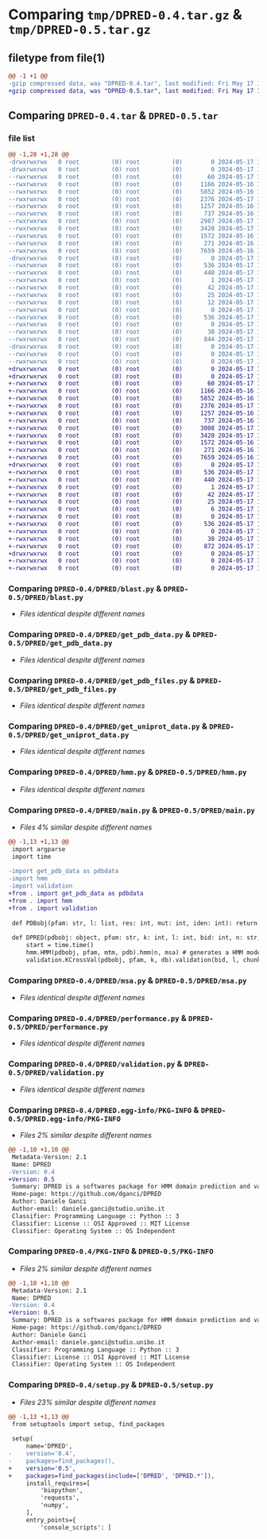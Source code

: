 # Comparing `tmp/DPRED-0.4.tar.gz` & `tmp/DPRED-0.5.tar.gz`

## filetype from file(1)

```diff
@@ -1 +1 @@
-gzip compressed data, was "DPRED-0.4.tar", last modified: Fri May 17 14:50:36 2024, max compression
+gzip compressed data, was "DPRED-0.5.tar", last modified: Fri May 17 15:05:25 2024, max compression
```

## Comparing `DPRED-0.4.tar` & `DPRED-0.5.tar`

### file list

```diff
@@ -1,28 +1,28 @@
-drwxrwxrwx   0 root         (0) root         (0)        0 2024-05-17 14:50:36.015210 DPRED-0.4/
-drwxrwxrwx   0 root         (0) root         (0)        0 2024-05-17 14:50:35.777219 DPRED-0.4/DPRED/
--rwxrwxrwx   0 root         (0) root         (0)       60 2024-05-17 12:33:46.000000 DPRED-0.4/DPRED/__init__.py
--rwxrwxrwx   0 root         (0) root         (0)     1166 2024-05-16 17:32:28.000000 DPRED-0.4/DPRED/blast.py
--rwxrwxrwx   0 root         (0) root         (0)     5852 2024-05-16 17:32:19.000000 DPRED-0.4/DPRED/get_pdb_data.py
--rwxrwxrwx   0 root         (0) root         (0)     2376 2024-05-17 10:04:53.000000 DPRED-0.4/DPRED/get_pdb_files.py
--rwxrwxrwx   0 root         (0) root         (0)     1257 2024-05-16 17:32:23.000000 DPRED-0.4/DPRED/get_uniprot_data.py
--rwxrwxrwx   0 root         (0) root         (0)      737 2024-05-16 17:55:59.000000 DPRED-0.4/DPRED/hmm.py
--rwxrwxrwx   0 root         (0) root         (0)     2987 2024-05-17 13:15:58.000000 DPRED-0.4/DPRED/main.py
--rwxrwxrwx   0 root         (0) root         (0)     3420 2024-05-17 10:05:34.000000 DPRED-0.4/DPRED/msa.py
--rwxrwxrwx   0 root         (0) root         (0)     1572 2024-05-16 17:32:33.000000 DPRED-0.4/DPRED/performance.py
--rwxrwxrwx   0 root         (0) root         (0)      271 2024-05-16 17:32:42.000000 DPRED-0.4/DPRED/remove.py
--rwxrwxrwx   0 root         (0) root         (0)     7659 2024-05-16 17:58:57.000000 DPRED-0.4/DPRED/validation.py
-drwxrwxrwx   0 root         (0) root         (0)        0 2024-05-17 14:50:35.933572 DPRED-0.4/DPRED.egg-info/
--rwxrwxrwx   0 root         (0) root         (0)      536 2024-05-17 14:50:35.000000 DPRED-0.4/DPRED.egg-info/PKG-INFO
--rwxrwxrwx   0 root         (0) root         (0)      440 2024-05-17 14:50:35.000000 DPRED-0.4/DPRED.egg-info/SOURCES.txt
--rwxrwxrwx   0 root         (0) root         (0)        1 2024-05-17 14:50:35.000000 DPRED-0.4/DPRED.egg-info/dependency_links.txt
--rwxrwxrwx   0 root         (0) root         (0)       42 2024-05-17 14:50:35.000000 DPRED-0.4/DPRED.egg-info/entry_points.txt
--rwxrwxrwx   0 root         (0) root         (0)       25 2024-05-17 14:50:35.000000 DPRED-0.4/DPRED.egg-info/requires.txt
--rwxrwxrwx   0 root         (0) root         (0)       12 2024-05-17 14:50:35.000000 DPRED-0.4/DPRED.egg-info/top_level.txt
--rwxrwxrwx   0 root         (0) root         (0)        0 2024-05-17 12:35:08.000000 DPRED-0.4/LICENSE
--rwxrwxrwx   0 root         (0) root         (0)      536 2024-05-17 14:50:36.002681 DPRED-0.4/PKG-INFO
--rwxrwxrwx   0 root         (0) root         (0)        0 2024-05-17 12:35:02.000000 DPRED-0.4/README.md
--rwxrwxrwx   0 root         (0) root         (0)       38 2024-05-17 14:50:36.015210 DPRED-0.4/setup.cfg
--rwxrwxrwx   0 root         (0) root         (0)      844 2024-05-17 14:50:26.000000 DPRED-0.4/setup.py
-drwxrwxrwx   0 root         (0) root         (0)        0 2024-05-17 14:50:35.974506 DPRED-0.4/tests/
--rwxrwxrwx   0 root         (0) root         (0)        0 2024-05-17 12:34:27.000000 DPRED-0.4/tests/__init__.py
--rwxrwxrwx   0 root         (0) root         (0)        0 2024-05-17 12:34:35.000000 DPRED-0.4/tests/test_main.py
+drwxrwxrwx   0 root         (0) root         (0)        0 2024-05-17 15:05:25.815538 DPRED-0.5/
+drwxrwxrwx   0 root         (0) root         (0)        0 2024-05-17 15:05:25.337116 DPRED-0.5/DPRED/
+-rwxrwxrwx   0 root         (0) root         (0)       60 2024-05-17 12:33:46.000000 DPRED-0.5/DPRED/__init__.py
+-rwxrwxrwx   0 root         (0) root         (0)     1166 2024-05-16 17:32:28.000000 DPRED-0.5/DPRED/blast.py
+-rwxrwxrwx   0 root         (0) root         (0)     5852 2024-05-16 17:32:19.000000 DPRED-0.5/DPRED/get_pdb_data.py
+-rwxrwxrwx   0 root         (0) root         (0)     2376 2024-05-17 10:04:53.000000 DPRED-0.5/DPRED/get_pdb_files.py
+-rwxrwxrwx   0 root         (0) root         (0)     1257 2024-05-16 17:32:23.000000 DPRED-0.5/DPRED/get_uniprot_data.py
+-rwxrwxrwx   0 root         (0) root         (0)      737 2024-05-16 17:55:59.000000 DPRED-0.5/DPRED/hmm.py
+-rwxrwxrwx   0 root         (0) root         (0)     3008 2024-05-17 15:02:01.000000 DPRED-0.5/DPRED/main.py
+-rwxrwxrwx   0 root         (0) root         (0)     3420 2024-05-17 10:05:34.000000 DPRED-0.5/DPRED/msa.py
+-rwxrwxrwx   0 root         (0) root         (0)     1572 2024-05-16 17:32:33.000000 DPRED-0.5/DPRED/performance.py
+-rwxrwxrwx   0 root         (0) root         (0)      271 2024-05-16 17:32:42.000000 DPRED-0.5/DPRED/remove.py
+-rwxrwxrwx   0 root         (0) root         (0)     7659 2024-05-16 17:58:57.000000 DPRED-0.5/DPRED/validation.py
+drwxrwxrwx   0 root         (0) root         (0)        0 2024-05-17 15:05:25.645844 DPRED-0.5/DPRED.egg-info/
+-rwxrwxrwx   0 root         (0) root         (0)      536 2024-05-17 15:05:24.000000 DPRED-0.5/DPRED.egg-info/PKG-INFO
+-rwxrwxrwx   0 root         (0) root         (0)      440 2024-05-17 15:05:24.000000 DPRED-0.5/DPRED.egg-info/SOURCES.txt
+-rwxrwxrwx   0 root         (0) root         (0)        1 2024-05-17 15:05:24.000000 DPRED-0.5/DPRED.egg-info/dependency_links.txt
+-rwxrwxrwx   0 root         (0) root         (0)       42 2024-05-17 15:05:24.000000 DPRED-0.5/DPRED.egg-info/entry_points.txt
+-rwxrwxrwx   0 root         (0) root         (0)       25 2024-05-17 15:05:24.000000 DPRED-0.5/DPRED.egg-info/requires.txt
+-rwxrwxrwx   0 root         (0) root         (0)        6 2024-05-17 15:05:24.000000 DPRED-0.5/DPRED.egg-info/top_level.txt
+-rwxrwxrwx   0 root         (0) root         (0)        0 2024-05-17 12:35:08.000000 DPRED-0.5/LICENSE
+-rwxrwxrwx   0 root         (0) root         (0)      536 2024-05-17 15:05:25.795646 DPRED-0.5/PKG-INFO
+-rwxrwxrwx   0 root         (0) root         (0)        0 2024-05-17 12:35:02.000000 DPRED-0.5/README.md
+-rwxrwxrwx   0 root         (0) root         (0)       38 2024-05-17 15:05:25.818079 DPRED-0.5/setup.cfg
+-rwxrwxrwx   0 root         (0) root         (0)      872 2024-05-17 15:05:09.000000 DPRED-0.5/setup.py
+drwxrwxrwx   0 root         (0) root         (0)        0 2024-05-17 15:05:25.745031 DPRED-0.5/tests/
+-rwxrwxrwx   0 root         (0) root         (0)        0 2024-05-17 12:34:27.000000 DPRED-0.5/tests/__init__.py
+-rwxrwxrwx   0 root         (0) root         (0)        0 2024-05-17 12:34:35.000000 DPRED-0.5/tests/test_main.py
```

### Comparing `DPRED-0.4/DPRED/blast.py` & `DPRED-0.5/DPRED/blast.py`

 * *Files identical despite different names*

### Comparing `DPRED-0.4/DPRED/get_pdb_data.py` & `DPRED-0.5/DPRED/get_pdb_data.py`

 * *Files identical despite different names*

### Comparing `DPRED-0.4/DPRED/get_pdb_files.py` & `DPRED-0.5/DPRED/get_pdb_files.py`

 * *Files identical despite different names*

### Comparing `DPRED-0.4/DPRED/get_uniprot_data.py` & `DPRED-0.5/DPRED/get_uniprot_data.py`

 * *Files identical despite different names*

### Comparing `DPRED-0.4/DPRED/hmm.py` & `DPRED-0.5/DPRED/hmm.py`

 * *Files identical despite different names*

### Comparing `DPRED-0.4/DPRED/main.py` & `DPRED-0.5/DPRED/main.py`

 * *Files 4% similar despite different names*

```diff
@@ -1,13 +1,13 @@
 import argparse
 import time
 
-import get_pdb_data as pdbdata
-import hmm
-import validation
+from . import get_pdb_data as pdbdata
+from . import hmm
+from . import validation
 
 def PDBobj(pfam: str, l: list, res: int, mut: int, iden: int): return pdbdata.GetPDB(pfam, l, res, mut, iden)
 
 def DPRED(pdbobj: object, pfam: str, k: int, l: int, bid: int, n: str, mtm: bool, msa: bool, pdb: bool, chunks: bool, sets: bool, db: bool) -> None:
     start = time.time()
     hmm.HMM(pdbobj, pfam, mtm, pdb).hmm(n, msa) # generates a HMM model for domain prediction
     validation.KCrossVal(pdbobj, pfam, k, db).validation(bid, l, chunks, sets, n) # validate the model through a K-fold CV
```

### Comparing `DPRED-0.4/DPRED/msa.py` & `DPRED-0.5/DPRED/msa.py`

 * *Files identical despite different names*

### Comparing `DPRED-0.4/DPRED/performance.py` & `DPRED-0.5/DPRED/performance.py`

 * *Files identical despite different names*

### Comparing `DPRED-0.4/DPRED/validation.py` & `DPRED-0.5/DPRED/validation.py`

 * *Files identical despite different names*

### Comparing `DPRED-0.4/DPRED.egg-info/PKG-INFO` & `DPRED-0.5/DPRED.egg-info/PKG-INFO`

 * *Files 2% similar despite different names*

```diff
@@ -1,10 +1,10 @@
 Metadata-Version: 2.1
 Name: DPRED
-Version: 0.4
+Version: 0.5
 Summary: DPRED is a softwares package for HMM domain prediction and validation
 Home-page: https://github.com/dganci/DPRED
 Author: Daniele Ganci
 Author-email: daniele.ganci@studio.unibo.it
 Classifier: Programming Language :: Python :: 3
 Classifier: License :: OSI Approved :: MIT License
 Classifier: Operating System :: OS Independent
```

### Comparing `DPRED-0.4/PKG-INFO` & `DPRED-0.5/PKG-INFO`

 * *Files 2% similar despite different names*

```diff
@@ -1,10 +1,10 @@
 Metadata-Version: 2.1
 Name: DPRED
-Version: 0.4
+Version: 0.5
 Summary: DPRED is a softwares package for HMM domain prediction and validation
 Home-page: https://github.com/dganci/DPRED
 Author: Daniele Ganci
 Author-email: daniele.ganci@studio.unibo.it
 Classifier: Programming Language :: Python :: 3
 Classifier: License :: OSI Approved :: MIT License
 Classifier: Operating System :: OS Independent
```

### Comparing `DPRED-0.4/setup.py` & `DPRED-0.5/setup.py`

 * *Files 23% similar despite different names*

```diff
@@ -1,13 +1,13 @@
 from setuptools import setup, find_packages
 
 setup(
     name='DPRED',
-    version='0.4',
-    packages=find_packages(),
+    version='0.5',
+    packages=find_packages(include=['DPRED', 'DPRED.*']),
     install_requires=[
         'biopython',
         'requests',
         'numpy',
     ],
     entry_points={
         'console_scripts': [
```

